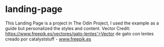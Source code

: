 # landing-page
This Landing Page is a project in The Odin Project, I used the example as a guide but personalized the styles and content.
Vector Credit:
https://www.freepik.es/vectores/gato-lentes'>Vector de gato con lentes creado por catalyststuff - www.freepik.es